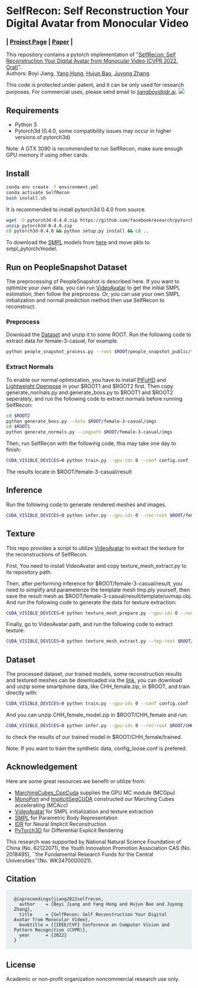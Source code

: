 # SelfRecon: Self Reconstruction Your Digital Avatar from Monocular Video
### | [Project Page](https://jby1993.github.io/SelfRecon/) | [Paper](https://arxiv.org/abs/2201.12792) | 
This repository contains a pytorch implementation of "[SelfRecon: Self Reconstruction Your Digital Avatar from Monocular Video (CVPR 2022, Oral)](https://arxiv.org/abs/2201.12792)".<br/>
Authors: Boyi Jiang, [Yang Hong](https://crishy1995.github.io/), [Hujun Bao](http://www.cad.zju.edu.cn/home/bao/), [Juyong Zhang](http://staff.ustc.edu.cn/~juyong/).

This code is protected under patent, and it can be only used for research purposes. For commercial uses, please send email to <jiangboyi@idr.ai>. 
![](asset/avatars.png)
## Requirements
- Python 3
- Pytorch3d (0.4.0, some compatibility issues may occur in higher versions of pytorch3d) 

Note: A GTX 3090 is recommended to run SelfRecon, make sure enough GPU memory if using other cards.
## Install
```bash
conda env create -f environment.yml
conda activate SelfRecon
bash install.sh
```

    
It is recommended to install pytorch3d 0.4.0 from source. 
```bash
wget -O pytorch3d-0.4.0.zip https://github.com/facebookresearch/pytorch3d/archive/refs/tags/v0.4.0.zip
unzip pytorch3d-0.4.0.zip
cd pytorch3d-0.4.0 && python setup.py install && cd ..
```

To download the [SMPL](https://smpl.is.tue.mpg.de/) models from [here](https://mailustceducn-my.sharepoint.com/:f:/g/personal/jby1993_mail_ustc_edu_cn/EqosuuD2slZCuZeVI2h4RiABguiaB4HkUBusnn_0qEhWjQ?e=c6r4KS) and move pkls to smpl_pytorch/model.

## Run on PeopleSnapshot Dataset
The preprocessing of PeopleSnapshot is described here. If you want to optimize your own data, you can run [VideoAvatar](https://graphics.tu-bs.de/people-snapshot) to get the initial SMPL estimation, then follow the preprocess. Or, you can use your own SMPL initialization and normal prediction method then use SelfRecon to reconstruct.
### Preprocess
Download the [Dataset](https://graphics.tu-bs.de/people-snapshot) and unzip it to some ROOT. Run the following code to extract data for female-3-casual, for example.
```bash
python people_snapshot_process.py --root $ROOT/people_snapshot_public/female-3-casual --save_root $ROOT/female-3-casual
```
### Extract Normals
To enable our normal optimization, you have to install [PIFuHD](https://shunsukesaito.github.io/PIFuHD/) and [Lightweight Openpose](https://github.com/Daniil-Osokin/lightweight-human-pose-estimation.pytorch) in your $ROOT1 and $ROOT2 first. Then copy generate_normals.py and generate_boxs.py to $ROOT1 and $ROOT2 seperately, and run the following code to extract normals before running SelfRecon:
```bash
cd $ROOT2
python generate_boxs.py --data $ROOT/female-3-casual/imgs
cd $ROOT1
python generate_normals.py --imgpath $ROOT/female-3-casual/imgs
```
Then, run SelfRecon with the following code, this may take one day to finish:
```bash
CUDA_VISIBLE_DEVICES=0 python train.py --gpu-ids 0 --conf config.conf --data $ROOT/female-3-casual --save-folder result
```
The results locate in $ROOT/female-3-casual/result



## Inference
Run the following code to generate rendered meshes and images.
```bash
CUDA_VISIBLE_DEVICES=0 python infer.py --gpu-ids 0 --rec-root $ROOT/female-3-casual/result/ --C
```

## Texture
This repo provides a script to utilize [VideoAvatar](https://graphics.tu-bs.de/people-snapshot) to extract the texture for the reconstructions of SelfRecon. 

First, You need to install VideoAvatar and copy texture_mesh_extract.py to its repository path.

Then, after performing inference for $ROOT/female-3-casual/result, you need to simplify and parameterize the template mesh tmp.ply yourself, then save the result mesh as $ROOT/female-3-casual/result/template/uvmap.obj. And run the following code to generate the data for texture extraction:
``` bash
CUDA_VISIBLE_DEVICES=0 python texture_mesh_prepare.py --gpu-ids 0 --num 120 --rec-root $ROOT/female-3-casual/result/
```

Finally, go to VideoAvatar path, and run the following code to extract texture:
```bash
CUDA_VISIBLE_DEVICES=0 python texture_mesh_extract.py --tmp-root $ROOT/female-3-casual/result/template
```
## Dataset
The processed dataset, our trained models, some reconstruction results and textured meshes can be downloaded via the [link](https://mailustceducn-my.sharepoint.com/:f:/g/personal/jby1993_mail_ustc_edu_cn/EsSsDtUBYJVLvY21Wk2K_gQBuOWgCKFGGxr2xqheS-0ORw?e=Rda2HX), you can download and unzip some smartphone data, like CHH_female.zip, in $ROOT, and train directly with:
```bash
CUDA_VISIBLE_DEVICES=0 python train.py --gpu-ids 0 --conf config.conf --data $ROOT/CHH_female --save-folder result
```
And you can unzip CHH_female_model.zip in $ROOT/CHH_female and run:

```bash
CUDA_VISIBLE_DEVICES=0 python infer.py --gpu-ids 0 --rec-root $ROOT/CHH_female/trained/ --C
```
to check the results of our trained model in $ROOT/CHH_female/trained.

Note: If you want to train the synthetic data, config_loose.conf is prefered.
## Acknowledgement

Here are some great resources we benefit or utilize from:
- [MarchingCubes_CppCuda](https://github.com/WanquanF/MarchingCubes_CppCuda) supplies the GPU MC module (MCGpu)
- [MonoPort](https://github.com/Project-Splinter/MonoPort) and [ImplicitSegCUDA](https://github.com/Project-Splinter/ImplicitSegCUDA/tree/master/implicit_seg/cuda) constructed our Marching Cubes accelerating (MCAcc)
- [VideoAvatar](https://graphics.tu-bs.de/people-snapshot) for SMPL initialization and texture extraction
- [SMPL](https://smpl.is.tue.mpg.de/) for Parametric Body Representation
- [IDR](https://github.com/lioryariv/idr) for Neural Implicit Reconstruction
- [PyTorch3D](https://github.com/facebookresearch/pytorch3d) for Differential Explicit Rendering

This research was supported by National Natural Science Foundation of China (No. 62122071), the Youth Innovation Promotion Association CAS (No. 2018495), ``the Fundamental Research Funds for the Central Universities''(No. WK3470000021).



  <!-- citing -->
  <div class="container">
      <div class="row ">
          <div class="col-12">
              <h2>Citation</h2>
              <pre style="background-color: #e9eeef;padding: 1.25em 1.5em"><code>@inproceedings{jiang2022selfrecon,
  author    = {Boyi Jiang and Yang Hong and Hujun Bao and Juyong Zhang},
  title     = {SelfRecon: Self Reconstruction Your Digital Avatar from Monocular Video},
  booktitle = {{IEEE/CVF} Conference on Computer Vision and Pattern Recognition (CVPR)},
  year      = {2022}
}</code></pre>
        </div>
      </div>
  </div>


## License
Academic or non-profit organization noncommercial research use only.
